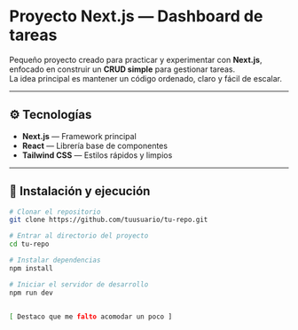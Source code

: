 # Proyecto Next.js — Dashboard de tareas

Pequeño proyecto creado para practicar y experimentar con **Next.js**, enfocado en construir un **CRUD simple** para gestionar tareas.  
La idea principal es mantener un código ordenado, claro y fácil de escalar.

---

## ⚙️ Tecnologías

- **Next.js** — Framework principal  
- **React** — Librería base de componentes  
- **Tailwind CSS** — Estilos rápidos y limpios  

---

## 🚀 Instalación y ejecución

```bash
# Clonar el repositorio
git clone https://github.com/tuusuario/tu-repo.git

# Entrar al directorio del proyecto
cd tu-repo

# Instalar dependencias
npm install

# Iniciar el servidor de desarrollo
npm run dev


[ Destaco que me falto acomodar un poco ] 
